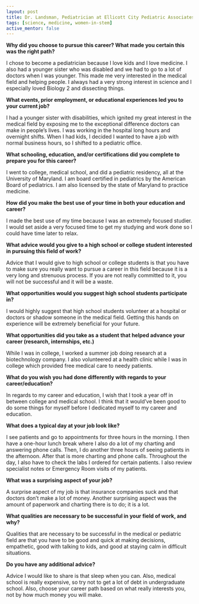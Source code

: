 ```yaml
---
layout: post
title: Dr. Landsman, Pediatrician at Ellicott City Pediatric Associates
tags: [science, medicine, women-in-stem]
active_mentor: false
---
```


**Why did you choose to pursue this career?  What made you certain this was the right path?**

I chose to become a pediatrician because I love kids and I love medicine. I also had a younger sister who was disabled and we had to go to a lot of doctors when I was younger. This made me very interested in the medical field and helping people. I always had a very strong interest in science and I especially loved Biology 2 and dissecting things.

**What events, prior employment, or educational experiences led you to your current job?**

I had a younger sister with disabilities, which ignited my great interest in the medical field by exposing me to the exceptional difference doctors can make in people’s lives. I was working in the hospital long hours and overnight shifts. When I had kids, I decided I wanted to have a job with normal business hours, so I shifted to a pediatric office.

**What schooling, education, and/or certifications did you complete to prepare you for this career?**

I went to college, medical school, and did a pediatric residency, all at the University of Maryland. I am board certified in pediatrics by the American Board of pediatrics. I am also licensed by the state of Maryland to practice medicine.

**How did you make the best use of your time in both your education and career?**

I made the best use of my time because I was an extremely focused studier. I would set aside a very focused time to get my studying and work done so I could have time later to relax.

**What advice would you give to a high school or college student interested in pursuing this field of work?**

Advice that I would give to high school or college students is that you have to make sure you really want to pursue a career in this field because it is a very long and strenuous process. If you are not really committed to it, you will not be successful and it will be a waste.

**What opportunities would you suggest high school students participate in?**

I would highly suggest that high school students volunteer at a hospital or doctors or shadow someone in the medical field. Getting this hands on experience will be extremely beneficial for your future.

**What opportunities did you take as a student that helped advance your career (research, internships, etc.)**

While I was in college, I worked a summer job doing research at a biotechnology company. I also volunteered at a health clinic while I was in college which provided free medical care to needy patients.

**What do you wish you had done differently with regards to your career/education?**

In regards to my career and education, I wish that I took a year off in between college and medical school. I think that it would’ve been good to do some things for myself before I dedicated myself to my career and education.

**What does a typical day at your job look like?**

I see patients and go to appointments for three hours in the morning. I then have a one-hour lunch break where I also do a lot of my charting and answering phone calls. Then, I do another three hours of seeing patients in the afternoon. After that is more charting and phone calls. Throughout the day, I also have to check the labs I ordered for certain patients. I also review specialist notes or Emergency Room visits of my patients. 

**What was a surprising aspect of your job?**

A surprise aspect of my job is that insurance companies suck and that doctors don’t make a lot of money. Another surprising aspect was the amount of paperwork and charting there is to do; it is a lot.

**What qualities are necessary to be successful in your field of work, and why?**

Qualities that are necessary to be successful in the medical or pediatric field are that you have to be good and quick at making decisions, empathetic, good with talking to kids, and good at staying calm in difficult situations.

**Do you have any additional advice?**

Advice I would like to share is that sleep when you can. Also, medical school is really expensive, so try not to get a lot of debt in undergraduate school. Also, choose your career path based on what really interests you, not by how much money you will make.

